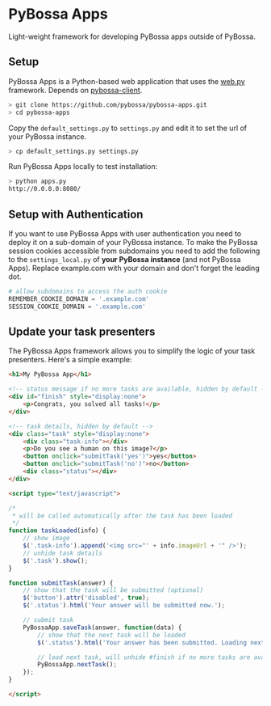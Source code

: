# PyBossa Apps

Light-weight framework for developing PyBossa apps outside of PyBossa.


## Setup

PyBossa Apps is a Python-based web application that uses the [web.py](http://webpy.org) framework. Depends on [pybossa-client](https://github.com/PyBossa/pybossa-client).

```sh
> git clone https://github.com/pybossa/pybossa-apps.git
> cd pybossa-apps
```

Copy the ``default_settings.py`` to ``settings.py`` and edit it to set the url of your PyBossa instance.

```sh
> cp default_settings.py settings.py
```

Run PyBossa Apps locally to test installation:

```sh
> python apps.py
http://0.0.0.0:8080/
```

## Setup with Authentication

If you want to use PyBossa Apps with user authentication you need to deploy it on a sub-domain of your PyBossa instance. To make the PyBossa session cookies accessible from subdomains you need to add the following to the ``settings_local.py`` of **your PyBossa instance** (and not PyBossa Apps). Replace example.com with your domain and don't forget the leading dot.

```Python
# allow subdomains to access the auth cookie
REMEMBER_COOKIE_DOMAIN = '.example.com'
SESSION_COOKIE_DOMAIN = '.example.com'
```

## Update your task presenters

The PyBossa Apps framework allows you to simplify the logic of your task presenters. Here's a simple example:

```HTML
<h1>My PyBossa App</h1>

<!-- status message if no more tasks are available, hidden by default -->
<div id="finish" style="display:none">
    <p>Congrats, you solved all tasks!</p>
</div>

<!-- task details, hidden by default -->
<div class="task" style="display:none">
    <div class="task-info"></div>
    <p>Do you see a human on this image?</p>
    <button onclick="submitTask('yes')">yes</button>
    <button onclick="submitTask('no')">no</button>
    <div class="status"></div>
</div>

<script type="text/javascript">

/*
 * will be called automatically after the task has been loaded
 */
function taskLoaded(info) {
    // show image
    $('.task-info').append('<img src="' + info.imageUrl + '" />');
    // unhide task details
    $('.task').show();
}

function submitTask(answer) {
    // show that the task will be submitted (optional)
    $('button').attr('disabled', true);
    $('.status').html('Your answer will be submitted now.');

    // submit task
    PyBossaApp.saveTask(answer, function(data) {
        // show that the next task will be loaded
        $('.status').html('Your answer has been submitted. Loading next task now.');

        // load next task, will unhide #finish if no more tasks are available
        PyBossaApp.nextTask();
    });
}

</script>
```
